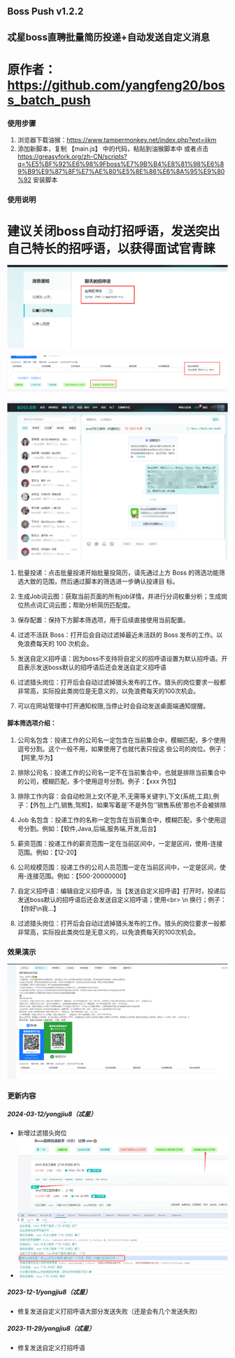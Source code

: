 ## Boss Push v1.2.2

## 忒星boss直聘批量简历投递+自动发送自定义消息

# 原作者：https://github.com/yangfeng20/boss_batch_push

### 使用步骤

1. 浏览器下载油猴：https://www.tampermonkey.net/index.php?ext=iikm
2. 添加新脚本，复制 【main.js】 中的代码，粘贴到油猴脚本中
或者点击 https://greasyfork.org/zh-CN/scripts?q=%E5%BF%92%E6%98%9Fboss%E7%9B%B4%E8%81%98%E6%89%B9%E9%87%8F%E7%AE%80%E5%8E%86%E6%8A%95%E9%80%92 安装脚本

### 使用说明

# 建议关闭boss自动打招呼语，发送突出自己特长的招呼语，以获得面试官青睐

![示例](/imgs/close.png)

![示例](/imgs/plane.png)

![示例](/imgs/message.png)

1. 批量投递：点击批量投递开始批量投简历，请先通过上方 Boss 的筛选功能筛选大致的范围，然后通过脚本的筛选进一步确认投递目 标。

2. 生成Job词云图：获取当前页面的所有job详情，并进行分词权重分析；生成岗位热点词汇词云图；帮助分析简历匹配度。

3. 保存配置：保持下方脚本筛选项，用于后续直接使用当前配置。

4. 过滤不活跃 Boss：打开后会自动过滤掉最近未活跃的 Boss 发布的工作。以免浪费每天的 100 次机会。

5. 发送自定义招呼语：因为boss不支持将自定义的招呼语设置为默认招呼语。开启表示发送boss默认的招呼语后还会发送自定义招呼语

6. 过滤猎头岗位：打开后会自动过滤掉猎头发布的工作。猎头的岗位要求一般都非常高，实际投此类岗位是无意义的，以免浪费每天的100次机会。

7. 可以在网站管理中打开通知权限,当停止时会自动发送桌面端通知提醒。

#### 脚本筛选项介绍：

1. 公司名包含：投递工作的公司名一定包含在当前集合中，模糊匹配，多个使用逗号分割。这个一般不用，如果使用了也就代表只投这 些公司的岗位。例子：【阿里,华为】

2. 排除公司名：投递工作的公司名一定不在当前集合中，也就是排除当前集合中的公司，模糊匹配，多个使用逗号分割。例子：【xxx 外包】

3. 排除工作内容：会自动检测上文(不是,不,无需等关键字),下文(系统,工具),例子：【外包,上门,销售,驾照】，如果写着是'不是外包''销售系统'那也不会被排除

4. Job 名包含：投递工作的名称一定包含在当前集合中，模糊匹配，多个使用逗号分割。例如：【软件,Java,后端,服务端,开发,后台】

5. 薪资范围：投递工作的薪资范围一定在当前区间中，一定是区间，使用-连接范围。例如：【12-20】

6. 公司规模范围：投递工作的公司人员范围一定在当前区间中，一定是区间，使用-连接范围。例如：【500-20000000】

7. 自定义招呼语：编辑自定义招呼语，当【发送自定义招呼语】打开时，投递后发送boss默认的招呼语后还会发送自定义招呼语；使用&lt;br&gt; \n 换行；例子：【你好\n我...】

8. 过滤猎头岗位：打开后会自动过滤掉猎头发布的工作。猎头的岗位要求一般都非常高，实际投此类岗位是无意义的，以免浪费每天的100次机会。

### 效果演示

![示例](/imgs/home.png)

### 更新内容

##### 2024-03-12/yongjiu8（忒星）

- 新增过滤猎头岗位
- ![示例](/imgs/headhunter.png)

##### 2023-12-1/yongjiu8（忒星）

- 修复发送自定义打招呼语大部分发送失败（还是会有几个发送失败)

##### 2023-11-29/yongjiu8（忒星）

- 修复发送自定义打招呼语

